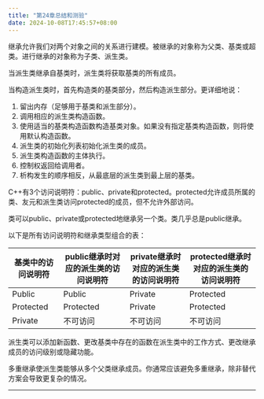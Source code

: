 ```yaml
---
title: "第24章总结和测验"
date: 2024-10-08T17:45:57+08:00
---
```


继承允许我们对两个对象之间的关系进行建模。被继承的对象称为父类、基类或超类。进行继承的对象称为子类、派生类。

当派生类继承自基类时，派生类将获取基类的所有成员。

当构造派生类时，首先构造类的基类部分，然后构造派生部分。更详细地说：

1. 留出内存（足够用于基类和派生部分）。
2. 调用相应的派生类构造函数。
3. 使用适当的基类构造函数构造基类对象。如果没有指定基类构造函数，则将使用默认构造函数。
4. 派生类的初始化列表初始化派生类的成员。
5. 派生类构造函数的主体执行。
6. 控制权返回给调用者。
7. 析构发生的顺序相反，从最底层的派生类到最上层的基类。

C++有3个访问说明符：public、private和protected。protected允许成员所属的类、友元和派生类访问protected的成员，但不允许外部访问。

类可以public、private或protected地继承另一个类。类几乎总是public继承。

以下是所有访问说明符和继承类型组合的表：

|  基类中的访问说明符 |  public继承时对应的派生类的访问说明符  |  private继承时对应的派生类的访问说明符  |  protected继承时对应的派生类的访问说明符  |
|  ----  | ----  | ----  | ----  |
| Public | Public | Private | Protected |
| Protected | Protected | Private | Protected |
| Private | 不可访问 | 不可访问 | 不可访问 |

派生类可以添加新函数、更改基类中存在的函数在派生类中的工作方式、更改继承成员的访问级别或隐藏功能。

多重继承使派生类能够从多个父类继承成员。你通常应该避免多重继承，除非替代方案会导致更复杂的情况。

***
